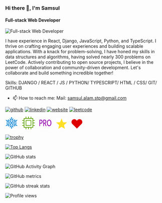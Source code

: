 ### Hi there 👋, I'm Samsul
#### Full-stack Web Developer
![Full-stack Web Developer](https://media.licdn.com/dms/image/D5616AQE6AYG-fzpFaw/profile-displaybackgroundimage-shrink_350_1400/0/1675614884668?e=1689811200&v=beta&t=nDoe6Xr9mru2xTiVYVWgqSZYyMW7OS8tjnuSg5f99no)

I have experience in React, Django, JavaScript, Python, and TypeScript. I thrive on crafting engaging user experiences and building scalable applications. With a knack for problem-solving, I have honed my skills in data structures and algorithms, having solved nearly 300 problems on LeetCode. Actively contributing to open source projects, I believe in the power of collaboration and community-driven development. Let's collaborate and build something incredible together!

Skills: DJANGO / REACT / JS / PYTHON/ TYPESCRIPT/ HTML / CSS/ GIT/ GITHUB

- 📫 How to reach me: Mail: samsul.alam.stp@gmail.com 


[<img src='https://cdn.jsdelivr.net/npm/simple-icons@3.0.1/icons/github.svg' alt='github' height='40'>](https://github.com/https://github.com/Samsul-Alam-STP)  [<img src='https://cdn.jsdelivr.net/npm/simple-icons@3.0.1/icons/linkedin.svg' alt='linkedin' height='40'>](https://www.linkedin.com/in/https://www.linkedin.com/in/samsul-alam-stp//)  [<img src='https://cdn.jsdelivr.net/npm/simple-icons@3.0.1/icons/icloud.svg' alt='website' height='40'>](https://samsul-alam-stp.github.io/profile/)  [<img src='https://cdn.jsdelivr.net/npm/simple-icons@3.0.1/icons/leetcode.svg' alt='leetcode' height='40'>](https://leetcode.com/Samsul_Alam/)  

<a href='https://archiveprogram.github.com/'><img src='https://raw.githubusercontent.com/acervenky/animated-github-badges/master/assets/acbadge.gif' width='40' height='40'></a> <a href='https://docs.github.com/en/developers'><img src='https://raw.githubusercontent.com/acervenky/animated-github-badges/master/assets/devbadge.gif' width='40' height='40'></a> <a href='https://github.com/pricing'><img src='https://raw.githubusercontent.com/acervenky/animated-github-badges/master/assets/pro.gif' width='40' height='40'></a> <a href='https://stars.github.com/'><img src='https://raw.githubusercontent.com/acervenky/animated-github-badges/master/assets/starbadge.gif' width='35' height='35'></a> <a href='https://docs.github.com/en/github/supporting-the-open-source-community-with-github-sponsors'><img src='https://raw.githubusercontent.com/acervenky/animated-github-badges/master/assets/sponsorbadge.gif' width='35' height='35'></a> 

[![trophy](https://github-profile-trophy.vercel.app/?username=https://github.com/Samsul-Alam-STP)](https://github.com/ryo-ma/github-profile-trophy)

[![Top Langs](https://github-readme-stats.vercel.app/api/top-langs/?username=https://github.com/Samsul-Alam-STP)](https://github.com/anuraghazra/github-readme-stats)

![GitHub stats](https://github-readme-stats.vercel.app/api?username=https://github.com/Samsul-Alam-STP&show_icons=true&count_private=true)  

![GitHub Activity Graph](https://activity-graph.herokuapp.com/graph?username=https://github.com/Samsul-Alam-STP)  

![GitHub metrics](https://metrics.lecoq.io/https://github.com/Samsul-Alam-STP)  

![GitHub streak stats](https://streak-stats.demolab.com/?user=https://github.com/Samsul-Alam-STP)  

![Profile views](https://gpvc.arturio.dev/https://github.com/Samsul-Alam-STP)  
